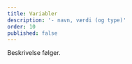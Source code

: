```yaml
---
title: Variabler
description: '- navn, værdi (og type)'
order: 10
published: false
---
```

Beskrivelse følger.
